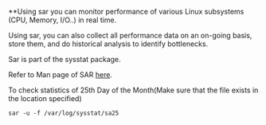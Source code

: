 **Using sar you can monitor performance of various Linux subsystems (CPU, Memory, I/O..) in real time.

Using sar, you can also collect all performance data on an on-going basis, store them, and do historical analysis to identify bottlenecks.

Sar is part of the sysstat package.

Refer to Man page of SAR [here](http://manpages.ubuntu.com/manpages/xenial/man1/sar.sysstat.1.html). 

To check statistics of 25th Day of the Month(Make sure that the file exists in the location specified)

```
sar -u -f /var/log/sysstat/sa25 
```
